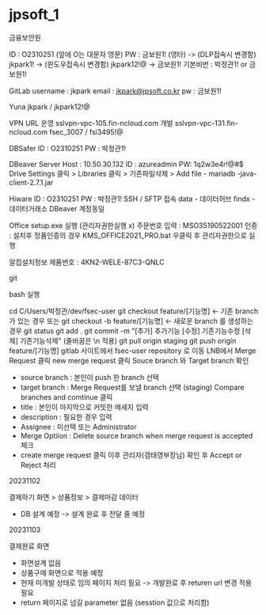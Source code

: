 # jpsoft_1

금융보안원

ID : O2310251 (앞에 O는 대문자 영문)
PW : 금보원1! (영타)
-> (DLP접속시 변경함) jkpark1!
-> (윈도우접속시 변경함) jkpark12!@ -> 금보원1!
기본비번 : 박정관1! or 금보원1! 

GitLab
username : jkpark
email : jkpark@jpsoft.co.kr
pw : 금보원1!

Yuna
jkpark / jkpark12!@

VPN URL
운영 sslvpn-vpc-105.fin-ncloud.com
개발 sslvpn-vpc-131.fin-ncloud.com
fsec_3007 / fsi3495!@

DBSafer
ID : O2310251
PW : 박정관1!

DBeaver
Server Host : 10.50.30.132
ID : azureadmin
PW: 1q2w3e4r!@#$
Drive Settings 클릭 > Libraries 클릭 > 기존파일삭제 > Add file - mariadb -java-client-2.7.1.jar

Hiware
ID : O2310251
PW : 박정관1!
SSH / SFTP 접속
data - 데이터허브
findx - 데이터거래소
DBeaver 계정동일


Office
setup.exe 실행 (관리자권한실행 x)
주문번호 입력 : MSO35190522001
인증 : 설치후 정품인증의 경우 KMS_OFFICE2021_PRO.bat 우클릭 후 관리자권한으로 실행

알집설치정보
제품번호 : 4KN2-WELE-87C3-QNLC

git

bash 실행

cd C/Users/박정관/dev/fsec-user
git checkout feature/[기능명]  <-  기존 branch 가 있는 경우
또는 
git checkout -b feature/[기능명] <- 새로운 branch 를 생성하는 경우
git status
git add .
git commit -m "[추가] 추가기능  [수정] 기존기능수정  [삭제] 기존기능삭제" (줄바꿈은 \n 적용)
git pull origin staging
git push origin feature/[기능명]
gitlab 사이트에서 fsec-user repository 로 이동
LNB에서 Merge Request 클릭
new merge request 클릭
Souce branch 와 Target branch 확인
- source branch : 본인이 push 한 branch 선택
- target branch : Merge Request를 보낼 branch 선택 (staging)
Compare branches and comtinue 클릭
- title : 본인이 마지막으로 커밋한 메세지 입력
- description : 필요한 경우 입력
- Assignee : 미선택 또는 Administrator
- Merge Optiion  : Delete source branch when merge request is accepted 체크
- create merge request 클릭
이후 관리자(갬태영부장님) 확인 후 Accept or Reject 처리





20231102

결제하기 화면 > 상품정보 > 결제마감 데이터
- DB 설계 예정 -> 설계 완료 후 전달 줄 예정

20231103

결제완료 화면
- 화면설계 없음
- 상품구매 화면으로 적용 예정
- 현재 미개발 상태로 임의 페이지 처리 필요 -> 개발완료 후 returen url 변경 적용 필요
- return 페이지로 넘길 parameter 없음 (sesstion 값으로 처리함)


